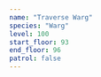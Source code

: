 ```yaml
---
name: "Traverse Warg"
species: "Warg"
level: 100
start_floor: 93
end_floor: 96
patrol: false
---
```

